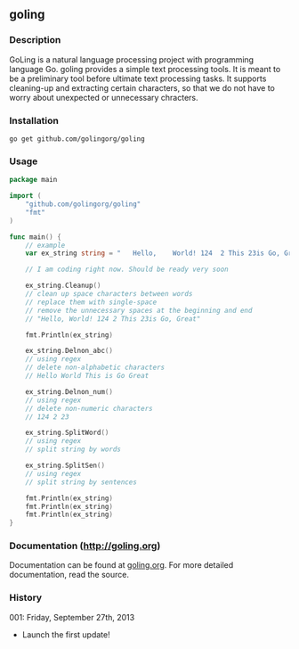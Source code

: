 ## goling

### Description
GoLing is a natural language processing project with programming language Go. goling provides a simple text processing tools. It is meant to be a preliminary tool before ultimate text processing tasks. It supports cleaning-up and extracting certain characters, so that we do not have to worry about unexpected or unnecessary chracters.

### Installation
`go get github.com/golingorg/goling`

### Usage
```go
package main

import (
	"github.com/golingorg/goling"
	"fmt"
)

func main() {
	// example
	var ex_string string = "   Hello,    World! 124  2 This 23is Go, Great  "

	// I am coding right now. Should be ready very soon

	ex_string.Cleanup()
	// clean up space characters between words
	// replace them with single-space
	// remove the unnecessary spaces at the beginning and end
	// "Hello, World! 124 2 This 23is Go, Great"

	fmt.Println(ex_string)

	ex_string.Delnon_abc()
	// using regex
	// delete non-alphabetic characters
	// Hello World This is Go Great

	ex_string.Delnon_num()
	// using regex
	// delete non-numeric characters
	// 124 2 23

	ex_string.SplitWord()
	// using regex
	// split string by words

	ex_string.SplitSen()
	// using regex
	// split string by sentences

	fmt.Println(ex_string)
	fmt.Println(ex_string)
	fmt.Println(ex_string)		
}
```


### Documentation (http://goling.org)
Documentation can be found at [goling.org](http://godoc.org/).
For more detailed documentation, read the source.

### History
001: Friday, September 27th, 2013
- Launch the first update!